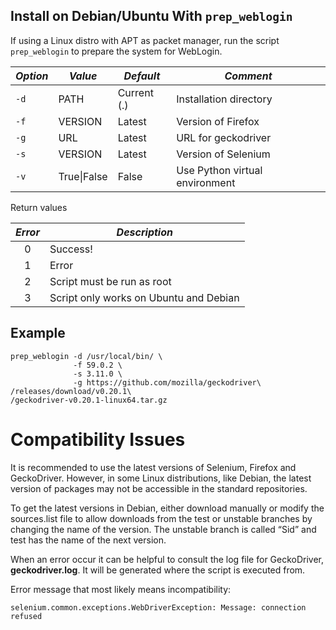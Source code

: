## Install on Debian/Ubuntu With `prep_weblogin` ##

If using a Linux distro with APT as packet manager, run the script
`prep_weblogin` to prepare the system for WebLogin.

| *Option* | *Value*       | *Default*   | *Comment*                      |
| ---------| ------------- | ------------| -------------------------------|
| `-d`     | PATH          | Current (.) | Installation directory         |
| `-f`     | VERSION       | Latest      | Version of Firefox             |
| `-g`     | URL           | Latest      | URL for geckodriver            |
| `-s`     | VERSION       | Latest      | Version of Selenium            |
| `-v`     | True\|False   | False       | Use Python virtual environment |

Return values

|*Error* | *Description*                          |
| :----: | -------------------------------------- |
| 0      | Success!                               |
| 1      | Error                                  |
| 2      | Script must be run as root             |
| 3      | Script only works on Ubuntu and Debian |



## Example ##
```
prep_weblogin -d /usr/local/bin/ \
              -f 59.0.2 \
              -s 3.11.0 \
              -g https://github.com/mozilla/geckodriver\
/releases/download/v0.20.1\
/geckodriver-v0.20.1-linux64.tar.gz
```


# Compatibility Issues #
It is recommended to use the latest versions of Selenium, Firefox and 
GeckoDriver. However, in some Linux distributions, like Debian, the latest
version of packages may not be accessible in the standard repositories.

To get the latest versions in Debian, either download manually or
modify the sources.list file to allow downloads from the test or unstable
branches by changing the name of the version. The unstable branch is called
“Sid” and test has the name of the next version.

When an error occur it can be helpful to consult the log file for GeckoDriver, 
**geckodriver.log**. It will be generated where the script is executed from.

Error message that most likely means incompatibility:
```
selenium.common.exceptions.WebDriverException: Message: connection refused
```
